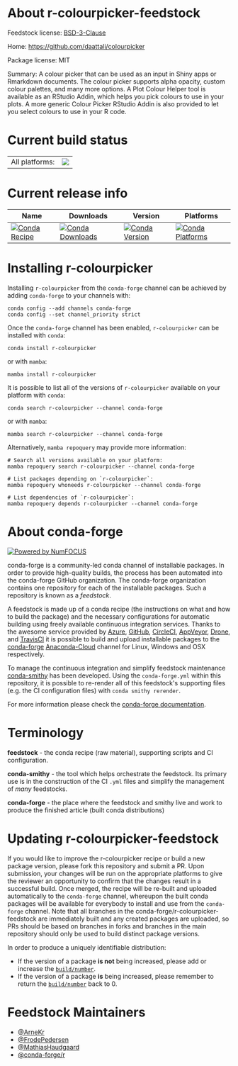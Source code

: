 About r-colourpicker-feedstock
==============================

Feedstock license: [BSD-3-Clause](https://github.com/conda-forge/r-colourpicker-feedstock/blob/main/LICENSE.txt)

Home: https://github.com/daattali/colourpicker

Package license: MIT

Summary: A colour picker that can be used as an input in Shiny apps or Rmarkdown documents. The colour picker supports alpha opacity, custom colour palettes, and many more options. A Plot Colour Helper tool is available as an RStudio Addin, which helps you pick colours to use in your plots. A more generic Colour Picker RStudio Addin is also provided to let  you select colours to use in your R code.

Current build status
====================


<table><tr><td>All platforms:</td>
    <td>
      <a href="https://dev.azure.com/conda-forge/feedstock-builds/_build/latest?definitionId=1045&branchName=main">
        <img src="https://dev.azure.com/conda-forge/feedstock-builds/_apis/build/status/r-colourpicker-feedstock?branchName=main">
      </a>
    </td>
  </tr>
</table>

Current release info
====================

| Name | Downloads | Version | Platforms |
| --- | --- | --- | --- |
| [![Conda Recipe](https://img.shields.io/badge/recipe-r--colourpicker-green.svg)](https://anaconda.org/conda-forge/r-colourpicker) | [![Conda Downloads](https://img.shields.io/conda/dn/conda-forge/r-colourpicker.svg)](https://anaconda.org/conda-forge/r-colourpicker) | [![Conda Version](https://img.shields.io/conda/vn/conda-forge/r-colourpicker.svg)](https://anaconda.org/conda-forge/r-colourpicker) | [![Conda Platforms](https://img.shields.io/conda/pn/conda-forge/r-colourpicker.svg)](https://anaconda.org/conda-forge/r-colourpicker) |

Installing r-colourpicker
=========================

Installing `r-colourpicker` from the `conda-forge` channel can be achieved by adding `conda-forge` to your channels with:

```
conda config --add channels conda-forge
conda config --set channel_priority strict
```

Once the `conda-forge` channel has been enabled, `r-colourpicker` can be installed with `conda`:

```
conda install r-colourpicker
```

or with `mamba`:

```
mamba install r-colourpicker
```

It is possible to list all of the versions of `r-colourpicker` available on your platform with `conda`:

```
conda search r-colourpicker --channel conda-forge
```

or with `mamba`:

```
mamba search r-colourpicker --channel conda-forge
```

Alternatively, `mamba repoquery` may provide more information:

```
# Search all versions available on your platform:
mamba repoquery search r-colourpicker --channel conda-forge

# List packages depending on `r-colourpicker`:
mamba repoquery whoneeds r-colourpicker --channel conda-forge

# List dependencies of `r-colourpicker`:
mamba repoquery depends r-colourpicker --channel conda-forge
```


About conda-forge
=================

[![Powered by
NumFOCUS](https://img.shields.io/badge/powered%20by-NumFOCUS-orange.svg?style=flat&colorA=E1523D&colorB=007D8A)](https://numfocus.org)

conda-forge is a community-led conda channel of installable packages.
In order to provide high-quality builds, the process has been automated into the
conda-forge GitHub organization. The conda-forge organization contains one repository
for each of the installable packages. Such a repository is known as a *feedstock*.

A feedstock is made up of a conda recipe (the instructions on what and how to build
the package) and the necessary configurations for automatic building using freely
available continuous integration services. Thanks to the awesome service provided by
[Azure](https://azure.microsoft.com/en-us/services/devops/), [GitHub](https://github.com/),
[CircleCI](https://circleci.com/), [AppVeyor](https://www.appveyor.com/),
[Drone](https://cloud.drone.io/welcome), and [TravisCI](https://travis-ci.com/)
it is possible to build and upload installable packages to the
[conda-forge](https://anaconda.org/conda-forge) [Anaconda-Cloud](https://anaconda.org/)
channel for Linux, Windows and OSX respectively.

To manage the continuous integration and simplify feedstock maintenance
[conda-smithy](https://github.com/conda-forge/conda-smithy) has been developed.
Using the ``conda-forge.yml`` within this repository, it is possible to re-render all of
this feedstock's supporting files (e.g. the CI configuration files) with ``conda smithy rerender``.

For more information please check the [conda-forge documentation](https://conda-forge.org/docs/).

Terminology
===========

**feedstock** - the conda recipe (raw material), supporting scripts and CI configuration.

**conda-smithy** - the tool which helps orchestrate the feedstock.
                   Its primary use is in the construction of the CI ``.yml`` files
                   and simplify the management of *many* feedstocks.

**conda-forge** - the place where the feedstock and smithy live and work to
                  produce the finished article (built conda distributions)


Updating r-colourpicker-feedstock
=================================

If you would like to improve the r-colourpicker recipe or build a new
package version, please fork this repository and submit a PR. Upon submission,
your changes will be run on the appropriate platforms to give the reviewer an
opportunity to confirm that the changes result in a successful build. Once
merged, the recipe will be re-built and uploaded automatically to the
`conda-forge` channel, whereupon the built conda packages will be available for
everybody to install and use from the `conda-forge` channel.
Note that all branches in the conda-forge/r-colourpicker-feedstock are
immediately built and any created packages are uploaded, so PRs should be based
on branches in forks and branches in the main repository should only be used to
build distinct package versions.

In order to produce a uniquely identifiable distribution:
 * If the version of a package **is not** being increased, please add or increase
   the [``build/number``](https://docs.conda.io/projects/conda-build/en/latest/resources/define-metadata.html#build-number-and-string).
 * If the version of a package **is** being increased, please remember to return
   the [``build/number``](https://docs.conda.io/projects/conda-build/en/latest/resources/define-metadata.html#build-number-and-string)
   back to 0.

Feedstock Maintainers
=====================

* [@ArneKr](https://github.com/ArneKr/)
* [@FrodePedersen](https://github.com/FrodePedersen/)
* [@MathiasHaudgaard](https://github.com/MathiasHaudgaard/)
* [@conda-forge/r](https://github.com/conda-forge/r/)

